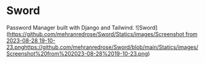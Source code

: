 # Sword
Password Manager built with Django and Tailwind.
![Sword]([https://github.com/mehranredrose/Sword/Statics/images/Screenshot from 2023-08-28 19-10-23.png](https://github.com/mehranredrose/Sword/blob/main/Statics/images/Screenshot%20from%202023-08-28%2019-10-23.png)https://github.com/mehranredrose/Sword/blob/main/Statics/images/Screenshot%20from%202023-08-28%2019-10-23.png)
